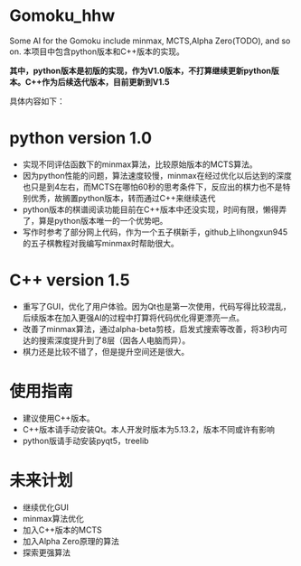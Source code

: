 # Gomoku_hhw
Some AI for the Gomoku include minmax, MCTS,Alpha Zero(TODO), and so on.
本项目中包含python版本和C++版本的实现。

**其中，python版本是初版的实现，作为V1.0版本，不打算继续更新python版本。C++作为后续迭代版本，目前更新到V1.5**

具体内容如下：

# python version 1.0
* 实现不同评估函数下的minmax算法，比较原始版本的MCTS算法。
* 因为python性能的问题，算法速度较慢，minmax在经过优化以后达到的深度也只是到4左右，而MCTS在哪怕60秒的思考条件下，反应出的棋力也不是特别优秀，故搁置python版本，转而通过C++来继续迭代
* python版本的棋谱阅读功能目前在C++版本中还没实现，时间有限，懒得弄了，算是python版本唯一的一个优势吧。
* 写作时参考了部分网上代码，作为一个五子棋新手，github上lihongxun945的五子棋教程对我编写minmax时帮助很大。

# C++ version 1.5
* 重写了GUI，优化了用户体验。因为Qt也是第一次使用，代码写得比较混乱，后续版本在加入更强AI的过程中打算将代码优化得更漂亮一点。
* 改善了minmax算法，通过alpha-beta剪枝，启发式搜索等改善，将3秒内可达的搜索深度提升到了8层（因各人电脑而异）。
* 棋力还是比较不错了，但是提升空间还是很大。

# 使用指南
* 建议使用C++版本。
* C++版本请手动安装Qt。本人开发时版本为5.13.2，版本不同或许有影响
* python版请手动安装pyqt5，treelib

# 未来计划
* 继续优化GUI
* minmax算法优化
* 加入C++版本的MCTS
* 加入Alpha Zero原理的算法
* 探索更强算法
